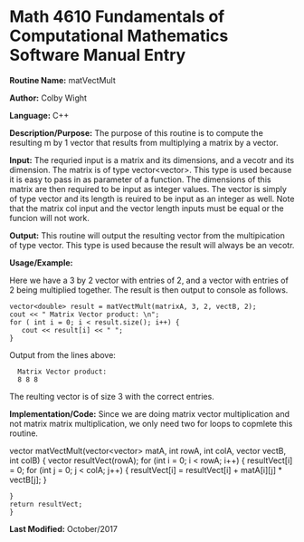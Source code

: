 # Math 4610 Fundamentals of Computational Mathematics Software Manual Entry

**Routine Name:**  matVectMult

**Author:** Colby Wight

**Language:** C++

**Description/Purpose:**  The purpose of this routine is to compute the resulting m by 1 vector that results from multiplying a matrix by a vector. 

**Input:** The requried input is a matrix and its dimensions, and a vecotr and its dimension. The matrix is of type vector<vector<double>>. This type is used because it is easy to pass in as parameter of a function. The dimensions of this matrix are then required to be input as integer values. The vector is simply of type vector and its length is reuired to be input as an integer as well. Note that the matrix col input and the vector length inputs must be equal or the funcion will not work.

**Output:** This routine will output the resulting vector from the multipication of type vector. This type is used because the result will always be an vecotr.


**Usage/Example:**

Here we have a 3 by 2 vector with entries of 2, and a vector with entries of 2 being multiplied together. The result is then output to console as follows.

    vector<double> result = matVectMult(matrixA, 3, 2, vectB, 2);
    cout << " Matrix Vector product: \n";
    for ( int i = 0; i < result.size(); i++) {
       cout << result[i] << " ";
    }
      

Output from the lines above:

      Matrix Vector product: 
      8 8 8

The reulting vector is of size 3 with the correct entries.

**Implementation/Code:** Since we are doing matrix vector multiplication and not matrix matrix multiplication, we only need two for loops to copmlete this routine.

vector<double> matVectMult(vector<vector<double>> matA, int rowA, int colA, vector<double> vectB, int colB) {
    vector<double> resultVect(rowA);
    for (int i = 0; i < rowA; i++)
    {
            resultVect[i] = 0;
            for (int j = 0; j < colA; j++)
            {
                resultVect[i] = resultVect[i] + matA[i][j] * vectB[j];
            }

    }
    return resultVect;
    }

**Last Modified:** October/2017
